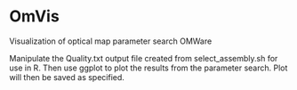 # OmVis
Visualization of optical map parameter search OMWare

Manipulate the Quality.txt output file created from select_assembly.sh for use in R.
Then use ggplot to plot the results from the parameter search.
Plot will then be saved as specified.
